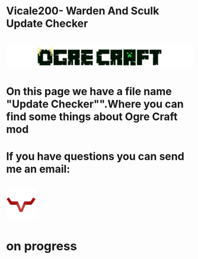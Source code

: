 <!DOCTYPE html>
<html lang="us">
<head>
    <meta charset="UTF-8">
    <meta name="viewport" content="width=device-width, initial-scale=1.0">
    <meta http-equiv="X-UA-Compatible" content="ie=edge">
    <h1>Vicale200- Warden And Sculk Update Checker<h1>
        <img src="img/ogre_craft_title.png" alt="">
    <link rel="stylesheet" href="css/estilos.css">
    <link href="https://fonts.googleapis.com/css2?family=Teko&display=swap" rel="stylesheet">
</head>
<body>
    <main>
        <section class="contenido-descripcion">
            <h4>On this page we have a file name "Update Checker"".Where you can find some things about Ogre Craft mod<h4>
        </section>
        <section class="correo-direccion">
            <h4>If you have questions you can send me an email:</h4>
            <div class="imagen-acercade">
                <img src="img/logowebvicale.png" alt="">
                 <div class="correo-dudas">
                     <h3>on progress</h3>
                 </div>
            </div>
        </section>
    </main>
</body>
</html>
